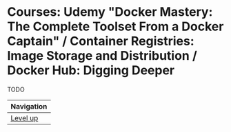 # Courses: Udemy "Docker Mastery: The Complete Toolset From a Docker Captain" / Container Registries: Image Storage and Distribution / Docker Hub: Digging Deeper #

TODO

| Navigation               |
| ------------------------ |
| [Level up](../README.md) |
